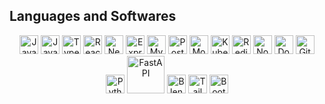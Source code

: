 <h2>Languages and Softwares</h2>

<p align="center">
  <img alt="Java" width="30px" src="https://cdn.jsdelivr.net/gh/devicons/devicon/icons/java/java-original.svg"/>
  <img alt="JavaScript" width="30px" src="https://cdn.jsdelivr.net/gh/devicons/devicon/icons/javascript/javascript-plain.svg"/>
  <img alt="TypeScript" width="30px" src="https://cdn.jsdelivr.net/gh/devicons/devicon/icons/typescript/typescript-plain.svg"/>
  <img alt="React" width="30px" src="https://cdn.jsdelivr.net/gh/devicons/devicon/icons/react/react-original.svg"/>
  <img alt="Next.js" width="30px" src="https://cdn.jsdelivr.net/gh/devicons/devicon/icons/nextjs/nextjs-original.svg"/>
  <img alt="Express" width="30px" src="https://cdn.jsdelivr.net/gh/devicons/devicon/icons/express/express-original.svg"/>
  <img alt="MySQL" width="30px" src="https://cdn.jsdelivr.net/gh/devicons/devicon/icons/mysql/mysql-original.svg"/>
  <img alt="PostgreSQL" width="30px" src="https://cdn.jsdelivr.net/gh/devicons/devicon/icons/postgresql/postgresql-original.svg"/>
  <img alt="MongoDB" width="30px" src="https://cdn.jsdelivr.net/gh/devicons/devicon/icons/mongodb/mongodb-original.svg"/>
  <img alt="Kubernetes" width="30px" src="https://cdn.jsdelivr.net/gh/devicons/devicon/icons/kubernetes/kubernetes-plain.svg"/>
  <img alt="Redis" width="30px" src="https://cdn.jsdelivr.net/gh/devicons/devicon/icons/redis/redis-plain.svg"/>
  <img alt="Node.js" width="30px" src="https://cdn.jsdelivr.net/gh/devicons/devicon/icons/nodejs/nodejs-original.svg"/>
  <img alt="Docker" width="30px" src="https://cdn.jsdelivr.net/gh/devicons/devicon/icons/docker/docker-original.svg"/>
  <img alt="Git" width="30px" src="https://cdn.jsdelivr.net/gh/devicons/devicon/icons/git/git-original.svg"/>
  <img alt="Python" width="30px" src="https://cdn.jsdelivr.net/gh/devicons/devicon/icons/python/python-plain.svg"/>
  <img alt="FastAPI" width="60px" src="https://fastapi.tiangolo.com/img/logo-margin/logo-teal.png"/>
  <img alt="Blender" width="30px" src="https://cdn.jsdelivr.net/gh/devicons/devicon/icons/blender/blender-original.svg"/>
  <img alt="Tailwind CSS" width="30px" src="https://cdn.jsdelivr.net/gh/devicons/devicon/icons/tailwindcss/tailwindcss-original.svg"/>
  <img alt="Bootstrap" width="30px" src="https://cdn.jsdelivr.net/gh/devicons/devicon/icons/bootstrap/bootstrap-original.svg"/>
</p>
